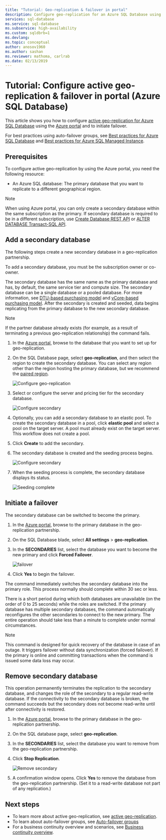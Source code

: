 ```yaml
---
title: "Tutorial: Geo-replication & failover in portal"
description: Configure geo-replication for an Azure SQL Database using the Azure portal and initiate failover.
services: sql-database
ms.service: sql-database
ms.subservice: high-availability
ms.custom: sqldbrb=1
ms.devlang: 
ms.topic: conceptual
author: anosov1960
ms.author: sashan
ms.reviewer: mathoma, carlrab
ms.date: 02/13/2019
---
```

# Tutorial: Configure active geo-replication & failover in portal (Azure SQL Database)

This article shows you how to configure [active geo-replication for Azure SQL Database](sql-database-active-geo-replication.md#active-geo-replication-terminology-and-capabilities) using the [Azure portal](https://portal.azure.com) and to initiate failover.

For best practices using auto-failover groups, see [Best practices for Azure SQL Database](sql-database-auto-failover-group.md#best-practices-for-sql-database) and [Best practices for Azure SQL Managed Instance](sql-database-auto-failover-group.md#best-practices-for-sql-managed-instance). 



## Prerequisites

To configure active geo-replication by using the Azure portal, you need the following resource:

* An Azure SQL database: The primary database that you want to replicate to a different geographical region.

> [!Note]
> When using Azure portal, you can only create a secondary database within the same subscription as the primary. If secondary database is required to be in a different subscription, use  [Create Database REST API](https://docs.microsoft.com/rest/api/sql/databases/createorupdate) or [ALTER DATABASE Transact-SQL API](https://docs.microsoft.com/sql/t-sql/statements/alter-database-transact-sql).

## Add a secondary database

The following steps create a new secondary database in a geo-replication partnership.  

To add a secondary database, you must be the subscription owner or co-owner.

The secondary database has the same name as the primary database and has, by default, the same service tier and compute size. The secondary database can be a single database or a pooled database. For more information, see [DTU-based purchasing model](sql-database-service-tiers-dtu.md) and [vCore-based purchasing model](sql-database-service-tiers-vcore.md).
After the secondary is created and seeded, data begins replicating from the primary database to the new secondary database.

> [!NOTE]
> If the partner database already exists (for example, as a result of terminating a previous geo-replication relationship) the command fails.

1. In the [Azure portal](https://portal.azure.com), browse to the database that you want to set up for geo-replication.
2. On the SQL Database page, select **geo-replication**, and then select the region to create the secondary database. You can select any region other than the region hosting the primary database, but we recommend the [paired region](../best-practices-availability-paired-regions.md).

    ![Configure geo-replication](./media/sql-database-geo-replication-portal/configure-geo-replication.png)
3. Select or configure the server and pricing tier for the secondary database.

    ![Configure secondary](./media/sql-database-geo-replication-portal/create-secondary.png)
4. Optionally, you can add a secondary database to an elastic pool. To create the secondary database in a pool, click **elastic pool** and select a pool on the target server. A pool must already exist on the target server. This workflow does not create a pool.
5. Click **Create** to add the secondary.
6. The secondary database is created and the seeding process begins.

    ![Configure secondary](./media/sql-database-geo-replication-portal/seeding0.png)
7. When the seeding process is complete, the secondary database displays its status.

    ![Seeding complete](./media/sql-database-geo-replication-portal/seeding-complete.png)

## Initiate a failover

The secondary database can be switched to become the primary.  

1. In the [Azure portal](https://portal.azure.com), browse to the primary database in the geo-replication partnership.
2. On the SQL Database blade, select **All settings** > **geo-replication**.
3. In the **SECONDARIES** list, select the database you want to become the new primary and click **Forced Failover**.

    ![failover](./media/sql-database-geo-replication-failover-portal/secondaries.png)
4. Click **Yes** to begin the failover.

The command immediately switches the secondary database into the primary role. This process normally should complete within 30 sec or less.

There is a short period during which both databases are unavailable (on the order of 0 to 25 seconds) while the roles are switched. If the primary database has multiple secondary databases, the command automatically reconfigures the other secondaries to connect to the new primary. The entire operation should take less than a minute to complete under normal circumstances.

> [!NOTE]
> This command is designed for quick recovery of the database in case of an outage. It triggers failover without data synchronization (forced failover).  If the primary is online and committing transactions when the command is issued some data loss may occur.

## Remove secondary database

This operation permanently terminates the replication to the secondary database, and changes the role of the secondary to a regular read-write database. If the connectivity to the secondary database is broken, the command succeeds but the secondary does not become read-write until after connectivity is restored.  

1. In the [Azure portal](https://portal.azure.com), browse to the primary database in the geo-replication partnership.
2. On the SQL database page, select **geo-replication**.
3. In the **SECONDARIES** list, select the database you want to remove from the geo-replication partnership.
4. Click **Stop Replication**.

    ![Remove secondary](./media/sql-database-geo-replication-portal/remove-secondary.png)
5. A confirmation window opens. Click **Yes** to remove the database from the geo-replication partnership. (Set it to a read-write database not part of any replication.)

## Next steps

* To learn more about active geo-replication, see [active geo-replication](sql-database-active-geo-replication.md).
* To learn about auto-failover groups, see [Auto-failover groups](sql-database-auto-failover-group.md)
* For a business continuity overview and scenarios, see [Business continuity overview](sql-database-business-continuity.md).
